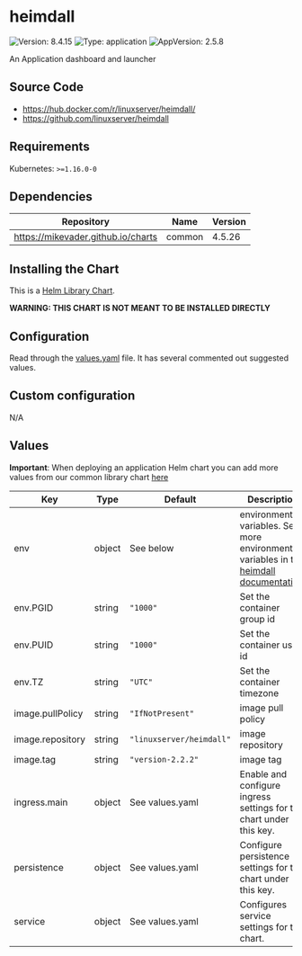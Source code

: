 # heimdall

![Version: 8.4.15](https://img.shields.io/badge/Version-8.4.15-informational?style=flat-square) ![Type: application](https://img.shields.io/badge/Type-application-informational?style=flat-square) ![AppVersion: 2.5.8](https://img.shields.io/badge/AppVersion-2.5.8-informational?style=flat-square)

An Application dashboard and launcher

## Source Code

* <https://hub.docker.com/r/linuxserver/heimdall/>
* <https://github.com/linuxserver/heimdall>

## Requirements

Kubernetes: `>=1.16.0-0`

## Dependencies

| Repository | Name | Version |
|------------|------|---------|
| https://mikevader.github.io/charts | common | 4.5.26 |

## Installing the Chart

This is a [Helm Library Chart](https://helm.sh/docs/topics/library_charts/#helm).

**WARNING: THIS CHART IS NOT MEANT TO BE INSTALLED DIRECTLY**

## Configuration

Read through the [values.yaml](./values.yaml) file. It has several commented out suggested values.

## Custom configuration

N/A

## Values

**Important**: When deploying an application Helm chart you can add more values from our common library chart [here](https://github.com/mikevader/charts/tree/main/charts/library/common)

| Key | Type | Default | Description |
|-----|------|---------|-------------|
| env | object | See below | environment variables. See more environment variables in the [heimdall documentation](https://github.com/linuxserver/docker-heimdall#parameters). |
| env.PGID | string | `"1000"` | Set the container group id |
| env.PUID | string | `"1000"` | Set the container user id |
| env.TZ | string | `"UTC"` | Set the container timezone |
| image.pullPolicy | string | `"IfNotPresent"` | image pull policy |
| image.repository | string | `"linuxserver/heimdall"` | image repository |
| image.tag | string | `"version-2.2.2"` | image tag |
| ingress.main | object | See values.yaml | Enable and configure ingress settings for the chart under this key. |
| persistence | object | See values.yaml | Configure persistence settings for the chart under this key. |
| service | object | See values.yaml | Configures service settings for the chart. |

